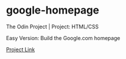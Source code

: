 # google-homepage

The Odin Project | Project: HTML/CSS

Easy Version: Build the Google.com homepage

<a href="http://www.theodinproject.com/web-development-101/html-css">Project Link</a>
